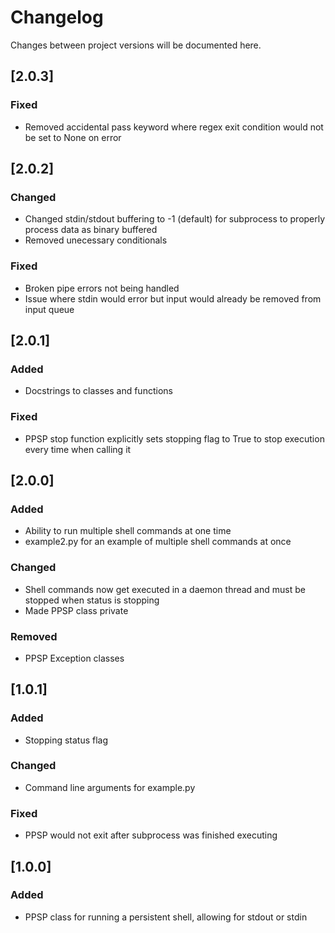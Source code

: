 # Changelog

Changes between project versions will be documented here.


## [2.0.3]
### Fixed
- Removed accidental pass keyword where regex exit condition would not be set to None on error


## [2.0.2]
### Changed
- Changed stdin/stdout buffering to -1 (default) for subprocess to properly process data as binary buffered
- Removed unecessary conditionals

### Fixed
- Broken pipe errors not being handled
- Issue where stdin would error but input would already be removed from input queue


## [2.0.1]
### Added
- Docstrings to classes and functions

### Fixed
- PPSP stop function explicitly sets stopping flag to True to stop execution every time when calling it


## [2.0.0]
### Added
- Ability to run multiple shell commands at one time
- example2.py for an example of multiple shell commands at once

### Changed
- Shell commands now get executed in a daemon thread and must be stopped when status is stopping
- Made PPSP class private

### Removed
- PPSP Exception classes


## [1.0.1]
### Added
- Stopping status flag

### Changed 
- Command line arguments for example.py

### Fixed
- PPSP would not exit after subprocess was finished executing


## [1.0.0]
### Added 
- PPSP class for running a persistent shell, allowing for stdout or stdin
